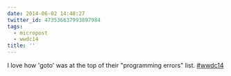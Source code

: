 ```yaml
---
date: 2014-06-02 14:48:27
twitter_id: 473536637993897984
tags:
  - micropost
  - wwdc14
title: ''
---
```


I love how 'goto' was at the top of their "programming errors" list. [#wwdc14](https://twitter.com/hashtag/wwdc14)
